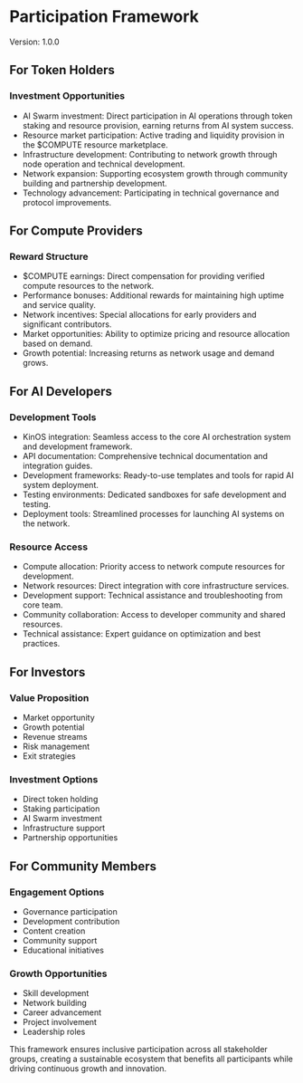 # Participation Framework
Version: 1.0.0

## For Token Holders
### Investment Opportunities
- AI Swarm investment: Direct participation in AI operations through token staking and resource provision, earning returns from AI system success.
- Resource market participation: Active trading and liquidity provision in the $COMPUTE resource marketplace.
- Infrastructure development: Contributing to network growth through node operation and technical development.
- Network expansion: Supporting ecosystem growth through community building and partnership development.
- Technology advancement: Participating in technical governance and protocol improvements.

## For Compute Providers
### Reward Structure
- $COMPUTE earnings: Direct compensation for providing verified compute resources to the network.
- Performance bonuses: Additional rewards for maintaining high uptime and service quality.
- Network incentives: Special allocations for early providers and significant contributors.
- Market opportunities: Ability to optimize pricing and resource allocation based on demand.
- Growth potential: Increasing returns as network usage and demand grows.

## For AI Developers
### Development Tools
- KinOS integration: Seamless access to the core AI orchestration system and development framework.
- API documentation: Comprehensive technical documentation and integration guides.
- Development frameworks: Ready-to-use templates and tools for rapid AI system deployment.
- Testing environments: Dedicated sandboxes for safe development and testing.
- Deployment tools: Streamlined processes for launching AI systems on the network.

### Resource Access
- Compute allocation: Priority access to network compute resources for development.
- Network resources: Direct integration with core infrastructure services.
- Development support: Technical assistance and troubleshooting from core team.
- Community collaboration: Access to developer community and shared resources.
- Technical assistance: Expert guidance on optimization and best practices.

## For Investors
### Value Proposition
- Market opportunity
- Growth potential
- Revenue streams
- Risk management
- Exit strategies

### Investment Options
- Direct token holding
- Staking participation
- AI Swarm investment
- Infrastructure support
- Partnership opportunities

## For Community Members
### Engagement Options
- Governance participation
- Development contribution
- Content creation
- Community support
- Educational initiatives

### Growth Opportunities
- Skill development
- Network building
- Career advancement
- Project involvement
- Leadership roles

This framework ensures inclusive participation across all stakeholder groups, creating a sustainable ecosystem that benefits all participants while driving continuous growth and innovation.
